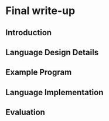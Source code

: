 # Final write-up

## Introduction

## Language Design Details

## Example Program

## Language Implementation

## Evaluation
